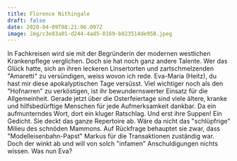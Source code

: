 ```yaml
---
title: Florence Nithingale
draft: false
date: 2020-04-09T08:21:06.097Z
image: img/c3e83a01-d244-4ad5-8169-b823514de958.jpeg
---
```

In Fachkreisen wird sie mit der Begründerin der modernen westlichen Krankenpflege verglichen. Doch sie hat noch ganz andere Talente. Wer das Glück hatte, sich an ihren leckeren Linsertorten und zartschmelzenden "Amaretti" zu versündigen, weiss wovon ich rede. Eva-Maria (Heitz), du hast mir diese apokalyptischen Tage versüsst. Viel wichtiger noch als den "Hofnarren" zu verköstigen, ist ihr bewundernswerter Einsatz für die Allgemeinheit. Gerade jetzt über die Osterfeiertage sind viele ältere, kranke und hilfsbedürftige Menschen für jede Aufmerksamkeit dankbar. Da ein aufmunterndes Wort, dort ein kluger Ratschlag. Und erst ihre Suppen! Ein Gedicht. Sie deckt das ganze Repertoire ab. Wäre da nicht das "schlüpfrige" Milieu des schnöden Mammons. Auf Rückfrage behauptet sie zwar, dass "Modelleisenbahn-Papst" Markus für die Transaktionen zuständig war. Doch der winkt ab und will von solch "infamen" Anschuldigungen nichts wissen. Was nun Eva?